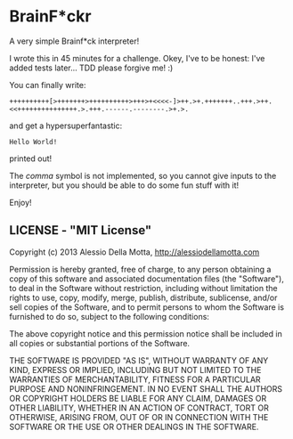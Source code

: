 BrainF*ckr
==========

A very simple Brainf*ck interpreter!

I wrote this in 45 minutes for a challenge. Okey, I've to be honest: I've added tests later… TDD please forgive me! :)

You can finally write:

```
++++++++++[>+++++++>++++++++++>+++>+<<<<-]>++.>+.+++++++..+++.>++.<<+++++++++++++++.>.+++.------.--------.>+.>.
```

and get a hypersuperfantastic:

```
Hello World!

```

printed out!


The *comma* symbol is not implemented, so you cannot give inputs to the interpreter, but you should be able to do some fun stuff with it!

Enjoy!

## LICENSE - "MIT License"

Copyright (c) 2013 Alessio Della Motta, http://alessiodellamotta.com

Permission is hereby granted, free of charge, to any person
obtaining a copy of this software and associated documentation
files (the "Software"), to deal in the Software without
restriction, including without limitation the rights to use,
copy, modify, merge, publish, distribute, sublicense, and/or sell
copies of the Software, and to permit persons to whom the
Software is furnished to do so, subject to the following
conditions:

The above copyright notice and this permission notice shall be
included in all copies or substantial portions of the Software.

THE SOFTWARE IS PROVIDED "AS IS", WITHOUT WARRANTY OF ANY KIND,
EXPRESS OR IMPLIED, INCLUDING BUT NOT LIMITED TO THE WARRANTIES
OF MERCHANTABILITY, FITNESS FOR A PARTICULAR PURPOSE AND
NONINFRINGEMENT. IN NO EVENT SHALL THE AUTHORS OR COPYRIGHT
HOLDERS BE LIABLE FOR ANY CLAIM, DAMAGES OR OTHER LIABILITY,
WHETHER IN AN ACTION OF CONTRACT, TORT OR OTHERWISE, ARISING
FROM, OUT OF OR IN CONNECTION WITH THE SOFTWARE OR THE USE OR
OTHER DEALINGS IN THE SOFTWARE.